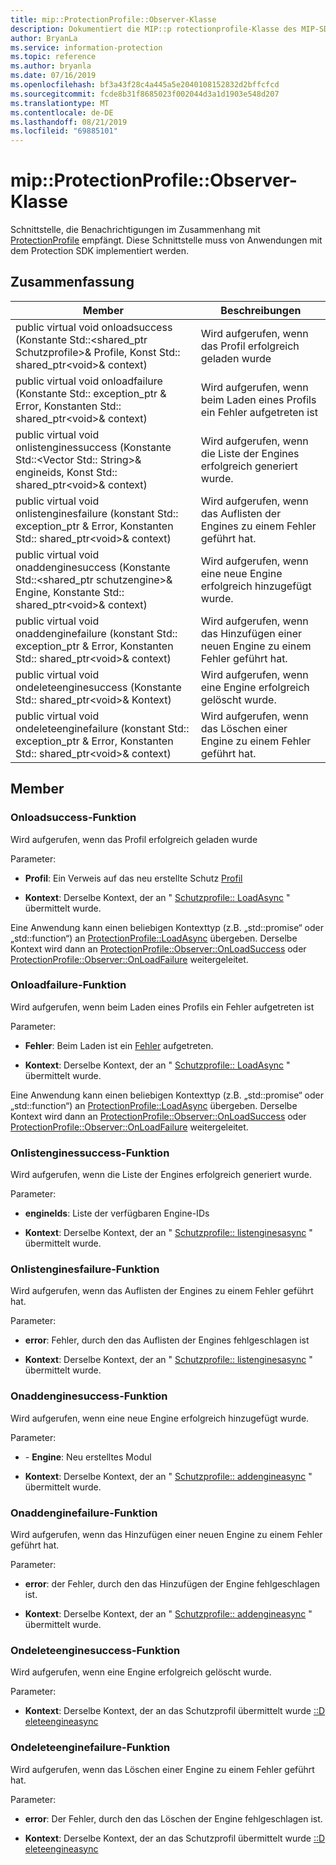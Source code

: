 ```yaml
---
title: mip::ProtectionProfile::Observer-Klasse
description: Dokumentiert die MIP::p rotectionprofile-Klasse des MIP-SDK (Microsoft Information Protection).
author: BryanLa
ms.service: information-protection
ms.topic: reference
ms.author: bryanla
ms.date: 07/16/2019
ms.openlocfilehash: bf3a43f28c4a445a5e2040108152832d2bffcfcd
ms.sourcegitcommit: fcde8b31f8685023f002044d3a1d1903e548d207
ms.translationtype: MT
ms.contentlocale: de-DE
ms.lasthandoff: 08/21/2019
ms.locfileid: "69885101"
---
```

# <a name="class-mipprotectionprofileobserver"></a>mip::ProtectionProfile::Observer-Klasse 
Schnittstelle, die Benachrichtigungen im Zusammenhang mit [ProtectionProfile](class_mip_protectionprofile.md) empfängt.
Diese Schnittstelle muss von Anwendungen mit dem Protection SDK implementiert werden.
  
## <a name="summary"></a>Zusammenfassung
 Member                        | Beschreibungen                                
--------------------------------|---------------------------------------------
public virtual void onloadsuccess (Konstante Std::\<shared_ptr Schutzprofile\>& Profile, Konst Std:: shared_ptr\<void\>& context)  |  Wird aufgerufen, wenn das Profil erfolgreich geladen wurde
public virtual void onloadfailure (Konstante Std:: exception_ptr & Error, Konstanten Std:: shared_ptr\<void\>& context)  |  Wird aufgerufen, wenn beim Laden eines Profils ein Fehler aufgetreten ist
public virtual void onlistenginessuccess (Konstante Std::\<Vector Std:: String\>& engineids, Konst Std:: shared_ptr\<void\>& context)  |  Wird aufgerufen, wenn die Liste der Engines erfolgreich generiert wurde.
public virtual void onlistenginesfailure (konstant Std:: exception_ptr & Error, Konstanten Std:: shared_ptr\<void\>& context)  |  Wird aufgerufen, wenn das Auflisten der Engines zu einem Fehler geführt hat.
public virtual void onaddenginesuccess (Konstante Std::\<shared_ptr schutzengine\>& Engine, Konstante Std:: shared_ptr\<void\>& context)  |  Wird aufgerufen, wenn eine neue Engine erfolgreich hinzugefügt wurde.
public virtual void onaddenginefailure (konstant Std:: exception_ptr & Error, Konstanten Std:: shared_ptr\<void\>& context)  |  Wird aufgerufen, wenn das Hinzufügen einer neuen Engine zu einem Fehler geführt hat.
public virtual void ondeleteenginesuccess (Konstante Std:: shared_ptr\<void\>& Kontext)  |  Wird aufgerufen, wenn eine Engine erfolgreich gelöscht wurde.
public virtual void ondeleteenginefailure (konstant Std:: exception_ptr & Error, Konstanten Std:: shared_ptr\<void\>& context)  |  Wird aufgerufen, wenn das Löschen einer Engine zu einem Fehler geführt hat.
  
## <a name="members"></a>Member
  
### <a name="onloadsuccess-function"></a>Onloadsuccess-Funktion
Wird aufgerufen, wenn das Profil erfolgreich geladen wurde

Parameter:  
* **Profil**: Ein Verweis auf das neu erstellte Schutz [Profil](class_mip_protectionprofile.md)


* **Kontext**: Derselbe Kontext, der an " [Schutzprofile:: LoadAsync](class_mip_protectionprofile.md#addengineasync-function) " übermittelt wurde.


Eine Anwendung kann einen beliebigen Kontexttyp (z.B. „std::promise“ oder „std::function“) an [ProtectionProfile::LoadAsync](class_mip_protectionprofile.md#addengineasync-function) übergeben. Derselbe Kontext wird dann an [ProtectionProfile::Observer::OnLoadSuccess](class_mip_protectionprofile_observer.md#onloadsuccess-function) oder [ProtectionProfile::Observer::OnLoadFailure](class_mip_protectionprofile_observer.md#onloadfailure-function) weitergeleitet.
  
### <a name="onloadfailure-function"></a>Onloadfailure-Funktion
Wird aufgerufen, wenn beim Laden eines Profils ein Fehler aufgetreten ist

Parameter:  
* **Fehler**: Beim Laden ist ein [Fehler](class_mip_error.md) aufgetreten. 


* **Kontext**: Derselbe Kontext, der an " [Schutzprofile:: LoadAsync](class_mip_protectionprofile.md#addengineasync-function) " übermittelt wurde.


Eine Anwendung kann einen beliebigen Kontexttyp (z.B. „std::promise“ oder „std::function“) an [ProtectionProfile::LoadAsync](class_mip_protectionprofile.md#addengineasync-function) übergeben. Derselbe Kontext wird dann an [ProtectionProfile::Observer::OnLoadSuccess](class_mip_protectionprofile_observer.md#onloadsuccess-function) oder [ProtectionProfile::Observer::OnLoadFailure](class_mip_protectionprofile_observer.md#onloadfailure-function) weitergeleitet.
  
### <a name="onlistenginessuccess-function"></a>Onlistenginessuccess-Funktion
Wird aufgerufen, wenn die Liste der Engines erfolgreich generiert wurde.

Parameter:  
* **engineIds**: Liste der verfügbaren Engine-IDs 


* **Kontext**: Derselbe Kontext, der an " [Schutzprofile:: listenginesasync](class_mip_protectionprofile.md#listenginesasync-function) " übermittelt wurde.


  
### <a name="onlistenginesfailure-function"></a>Onlistenginesfailure-Funktion
Wird aufgerufen, wenn das Auflisten der Engines zu einem Fehler geführt hat.

Parameter:  
* **error**: Fehler, durch den das Auflisten der Engines fehlgeschlagen ist 


* **Kontext**: Derselbe Kontext, der an " [Schutzprofile:: listenginesasync](class_mip_protectionprofile.md#listenginesasync-function) " übermittelt wurde.


  
### <a name="onaddenginesuccess-function"></a>Onaddenginesuccess-Funktion
Wird aufgerufen, wenn eine neue Engine erfolgreich hinzugefügt wurde.

Parameter:  
* \- **Engine**: Neu erstelltes Modul 


* **Kontext**: Derselbe Kontext, der an " [Schutzprofile:: addengineasync](class_mip_protectionprofile.md#addengineasync-function) " übermittelt wurde.


  
### <a name="onaddenginefailure-function"></a>Onaddenginefailure-Funktion
Wird aufgerufen, wenn das Hinzufügen einer neuen Engine zu einem Fehler geführt hat.

Parameter:  
* **error**: der Fehler, durch den das Hinzufügen der Engine fehlgeschlagen ist. 


* **Kontext**: Derselbe Kontext, der an " [Schutzprofile:: addengineasync](class_mip_protectionprofile.md#addengineasync-function) " übermittelt wurde.


  
### <a name="ondeleteenginesuccess-function"></a>Ondeleteenginesuccess-Funktion
Wird aufgerufen, wenn eine Engine erfolgreich gelöscht wurde.

Parameter:  
* **Kontext**: Derselbe Kontext, der an das Schutzprofil übermittelt wurde [::D eleteengineasync](class_mip_protectionprofile.md#deleteengineasync-function)


  
### <a name="ondeleteenginefailure-function"></a>Ondeleteenginefailure-Funktion
Wird aufgerufen, wenn das Löschen einer Engine zu einem Fehler geführt hat.

Parameter:  
* **error**: Der Fehler, durch den das Löschen der Engine fehlgeschlagen ist. 


* **Kontext**: Derselbe Kontext, der an das Schutzprofil übermittelt wurde [::D eleteengineasync](class_mip_protectionprofile.md#deleteengineasync-function)

